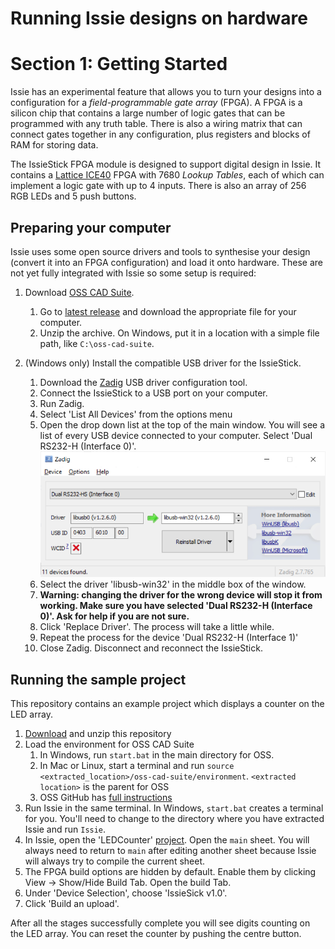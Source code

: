 # Running Issie designs on hardware
# Section 1: Getting Started

Issie has an experimental feature that allows you to turn your designs into a configuration for a *field-programmable gate array* (FPGA).
A FPGA is a silicon chip that contains a large number of logic gates that can be programmed with any truth table.
There is also a wiring matrix that can connect gates together in any configuration, plus registers and blocks of RAM for storing data.

The IssieStick FPGA module is designed to support digital design in Issie.
It contains a [Lattice ICE40](https://www.latticesemi.com/iCE40) FPGA with 7680 *Lookup Tables*, each of which can implement a logic gate with up to 4 inputs.
There is also an array of 256 RGB LEDs and 5 push buttons.

## Preparing your computer

Issie uses some open source drivers and tools to synthesise your design (convert it into an FPGA configuration) and load it onto hardware.
These are not yet fully integrated with Issie so some setup is required:

1. Download [OSS CAD Suite](https://github.com/YosysHQ/oss-cad-suite-build).
   1. Go to [latest release](https://github.com/YosysHQ/oss-cad-suite-build/releases/latest) and download the appropriate file for your computer.
   2. Unzip the archive. On Windows, put it in a location with a simple file path, like `C:\oss-cad-suite`.

2. (Windows only) Install the compatible USB driver for the IssieStick.
   1. Download the [Zadig](https://github.com/pbatard/libwdi/releases/latest) USB driver configuration tool.
   2. Connect the IssieStick to a USB port on your computer.
   3. Run Zadig.
   4. Select 'List All Devices' from the options menu
   5. Open the drop down list at the top of the main window. You will see a list of every USB device connected to your computer. Select 'Dual RS232-H (Interface 0)'.
![Selecting the correct USB device with Zadig](graphics/zadig.png)
   6. Select the driver 'libusb-win32' in the middle box of the window.
   7. **Warning: changing the driver for the wrong device will stop it from working. Make sure you have selected 'Dual RS232-H (Interface 0)'. Ask for help if you are not sure.**
   8. Click 'Replace Driver'. The process will take a little while.
   8. Repeat the process for the device 'Dual RS232-H (Interface 1)'
   9. Close Zadig. Disconnect and reconnect the IssieStick.

## Running the sample project

This repository contains an example project which displays a counter on the LED array.

1. [Download](https://github.com/edstott/EEE1labs/archive/refs/heads/main.zip) and unzip this repository
1. Load the environment for OSS CAD Suite
   1. In Windows, run `start.bat` in the main directory for OSS.
   2. In Mac or Linux, start a terminal and run `source <extracted_location>/oss-cad-suite/environment`. `<extracted location>` is the parent for OSS
   3. OSS GitHub has [full instructions](https://github.com/YosysHQ/oss-cad-suite-build#installation)
2. Run Issie in the same terminal. In Windows, `start.bat` creates a terminal for you. You'll need to change to the directory where you have extracted Issie and run `Issie`.
3. In Issie, open the 'LEDCounter' [project](downloads/LEDCounter). Open the `main` sheet. You will always need to return to `main` after editing another sheet because Issie will always try to compile the current sheet.
5. The FPGA build options are hidden by default. Enable them by clicking View -> Show/Hide Build Tab. Open the build Tab.
6. Under 'Device Selection', choose 'IssieSick v1.0'.
7. Click 'Build an upload'.

After all the stages successfully complete you will see digits counting on the LED array.
You can reset the counter by pushing the centre button.
